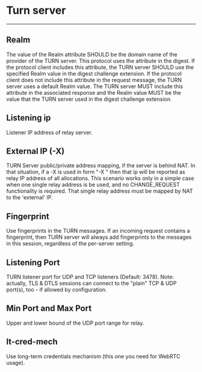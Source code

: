 # Turn server



------

## Realm

The value of the Realm attribute SHOULD be the domain name of the provider of the TURN server. This protocol uses the attribute in the digest. If the protocol client includes this attribute, the TURN server SHOULD use the specified Realm value in the digest challenge extension. If the protocol client does not include this attribute in the request message, the TURN server uses a default Realm value. The TURN server MUST include this attribute in the associated response and the Realm value MUST be the value that the TURN server used in the digest challenge extension.

## Listening ip

Listener IP address of relay server.

## External IP (-X)

TURN Server public/private address mapping, if the server is behind NAT. In that situation, if a -X is used in form "-X <ip>" then that ip will be reported as relay IP address of all allocations. This scenario works only in a simple case when one single relay address is be used, and no CHANGE_REQUEST functionality is required. That single relay address must be mapped by NAT to the 'external' IP.

## Fingerprint

Use fingerprints in the TURN messages. If an incoming request contains a fingerprint, then TURN server will always add fingerprints to the messages in this session, regardless of the per-server setting.

## Listening Port

TURN listener port for UDP and TCP listeners (Default: 3478). Note: actually, TLS & DTLS sessions can connect to the "plain" TCP & UDP port(s), too - if allowed by configuration.

## Min Port and Max Port

Upper and lower bound of the UDP port range for relay.

## lt-cred-mech

Use long-term credentials mechanism (this one you need for WebRTC usage).